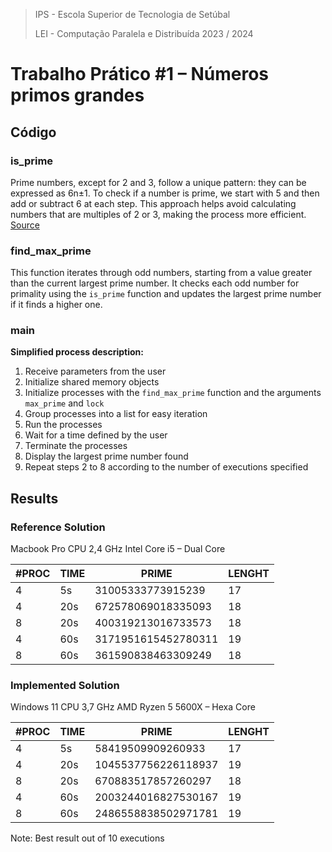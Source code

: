 > IPS - Escola Superior de Tecnologia de Setúbal
>
> LEI - Computação Paralela e Distribuída 2023 / 2024


# Trabalho Prático #1 – Números primos grandes

## Código

### is_prime

Prime numbers, except for 2 and 3, follow a unique pattern: they can be expressed as 6n±1. To check if a number is prime, we start with 5 and then add or subtract 6 at each step. This approach helps avoid calculating numbers that are multiples of 2 or 3, making the process more efficient.
[Source](https://en.wikipedia.org/wiki/Primality_test)

### find_max_prime

This function iterates through odd numbers, starting from a value greater than the current largest prime number. It checks each odd number for primality using the `is_prime` function and updates the largest prime number if it finds a higher one.

### main

**Simplified process description:**

1. Receive parameters from the user
2. Initialize shared memory objects
3. Initialize processes with the `find_max_prime` function and the arguments `max_prime` and `lock`
4. Group processes into a list for easy iteration
5. Run the processes
6. Wait for a time defined by the user
7. Terminate the processes
8. Display the largest prime number found
9. Repeat steps 2 to 8 according to the number of executions specified

## Results

### Reference Solution

Macbook Pro CPU 2,4 GHz Intel Core i5 – Dual Core

| #PROC | TIME | PRIME               | LENGHT |
|-------|------|---------------------|--------|
| 4     | 5s   | 31005333773915239   | 17     |
| 4     | 20s  | 672578069018335093  | 18     |
| 8     | 20s  | 400319213016733573  | 18     |
| 4     | 60s  | 3171951615452780311 | 19     |
| 8     | 60s  | 361590838463309249  | 18     | 

### Implemented Solution

Windows 11 CPU 3,7 GHz AMD Ryzen 5 5600X – Hexa Core

| #PROC | TIME | PRIME               | LENGHT |
|-------|------|---------------------|--------|
| 4     | 5s   | 58419509909260933   | 17     |
| 4     | 20s  | 1045537756226118937 | 19     |
| 8     | 20s  | 670883517857260297  | 18     |
| 4     | 60s  | 2003244016827530167 | 19     |
| 8     | 60s  | 2486558838502971781 | 19     | 

Note: Best result out of 10 executions